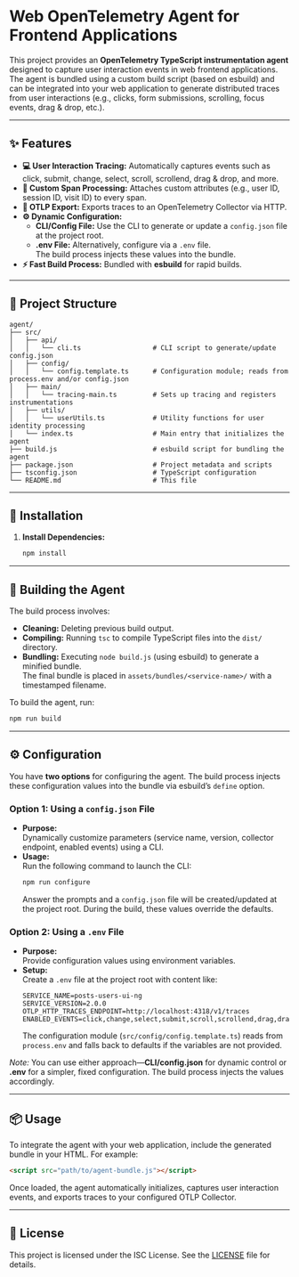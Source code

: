 # Web OpenTelemetry Agent for Frontend Applications
This project provides an **OpenTelemetry TypeScript instrumentation agent** designed to capture user interaction events in web frontend applications. The agent is bundled using a custom build script (based on esbuild) and can be integrated into your web application to generate distributed traces from user interactions (e.g., clicks, form submissions, scrolling, focus events, drag & drop, etc.).

---

## ✨ Features
- **💻 User Interaction Tracing:** Automatically captures events such as click, submit, change, select, scroll, scrollend, drag & drop, and more.
- **🔧 Custom Span Processing:** Attaches custom attributes (e.g., user ID, session ID, visit ID) to every span.
- **🚀 OTLP Export:** Exports traces to an OpenTelemetry Collector via HTTP.
- **⚙️ Dynamic Configuration:**  
  - **CLI/Config File:** Use the CLI to generate or update a `config.json` file at the project root.  
  - **.env File:** Alternatively, configure via a `.env` file.  
  The build process injects these values into the bundle.
- **⚡ Fast Build Process:** Bundled with **esbuild** for rapid builds.

---

## 📁 Project Structure
```
agent/
├── src/
│   ├── api/
│   │   └── cli.ts                  # CLI script to generate/update config.json
│   ├── config/
│   │   └── config.template.ts      # Configuration module; reads from process.env and/or config.json
│   ├── main/
│   │   └── tracing-main.ts         # Sets up tracing and registers instrumentations
│   ├── utils/
│   │   └── userUtils.ts            # Utility functions for user identity processing
│   └── index.ts                    # Main entry that initializes the agent
├── build.js                        # esbuild script for bundling the agent
├── package.json                    # Project metadata and scripts
├── tsconfig.json                   # TypeScript configuration
└── README.md                       # This file
```

---

## 🚀 Installation
1. **Install Dependencies:**
   ```sh
   npm install
   ```

---

## 🔨 Building the Agent
The build process involves:
- **Cleaning:** Deleting previous build output.
- **Compiling:** Running `tsc` to compile TypeScript files into the `dist/` directory.
- **Bundling:** Executing `node build.js` (using esbuild) to generate a minified bundle.  
  The final bundle is placed in `assets/bundles/<service-name>/` with a timestamped filename.

To build the agent, run:

```sh
npm run build
```

---

## ⚙️ Configuration
You have **two options** for configuring the agent. The build process injects these configuration values into the bundle via esbuild’s `define` option.

### Option 1: Using a `config.json` File
- **Purpose:**  
  Dynamically customize parameters (service name, version, collector endpoint, enabled events) using a CLI.
- **Usage:**  
  Run the following command to launch the CLI:
  ```sh
  npm run configure
  ```
  Answer the prompts and a `config.json` file will be created/updated at the project root. During the build, these values override the defaults.

### Option 2: Using a `.env` File
- **Purpose:**  
  Provide configuration values using environment variables.
- **Setup:**  
  Create a `.env` file at the project root with content like:
  ```dotenv
  SERVICE_NAME=posts-users-ui-ng
  SERVICE_VERSION=2.0.0
  OTLP_HTTP_TRACES_ENDPOINT=http://localhost:4318/v1/traces
  ENABLED_EVENTS=click,change,select,submit,scroll,scrollend,drag,dragend,dragenter,dragleave,dragover,dragstart,drop,focus,focusin,focusout
  ```
  The configuration module (`src/config/config.template.ts`) reads from `process.env` and falls back to defaults if the variables are not provided.

*Note:* You can use either approach—**CLI/config.json** for dynamic control or **.env** for a simpler, fixed configuration. The build process injects the values accordingly.

---

## 📦 Usage
To integrate the agent with your web application, include the generated bundle in your HTML. For example:

```html
<script src="path/to/agent-bundle.js"></script>
```

Once loaded, the agent automatically initializes, captures user interaction events, and exports traces to your configured OTLP Collector.

---

## 📄 License

This project is licensed under the ISC License. See the [LICENSE](./LICENSE) file for details.